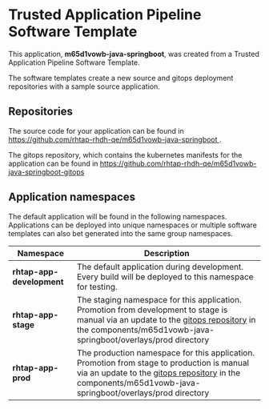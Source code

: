 # Trusted Application Pipeline Software Template

This application, **m65d1vowb-java-springboot**, was created from a Trusted Application Pipeline Software Template.

The software templates create a new source and gitops deployment repositories with a sample source application. 

## Repositories

The source code for your application can be found in [https://github.com/rhtap-rhdh-qe/m65d1vowb-java-springboot ](https://github.com/rhtap-rhdh-qe/m65d1vowb-java-springboot ).
 
The gitops repository, which contains the kubernetes manifests for the application can be found in 
[https://github.com/rhtap-rhdh-qe/m65d1vowb-java-springboot-gitops ](https://github.com/rhtap-rhdh-qe/m65d1vowb-java-springboot-gitops ) 

## Application namespaces 

The default application will be found in the following namespaces. Applications can be deployed into unique namespaces or multiple software templates can also bet generated into the same group namespaces.  

|  Namespace   |  Description   |  
| -------- | -------- |   
| **rhtap-app-development** | The default application during development. Every build will be deployed to this namespace for testing. | 
| **rhtap-app-stage** | The staging namespace for this application. Promotion from development to stage is manual via an update to the [gitops repository](https://github.com/rhtap-rhdh-qe/m65d1vowb-java-springboot-gitops ) in the components/m65d1vowb-java-springboot/overlays/prod directory |  
| **rhtap-app-prod** | The production namespace for this application. Promotion from stage to production is manual via an update to the [gitops repository](https://github.com/rhtap-rhdh-qe/m65d1vowb-java-springboot-gitops ) in the components/m65d1vowb-java-springboot/overlays/prod directory | 